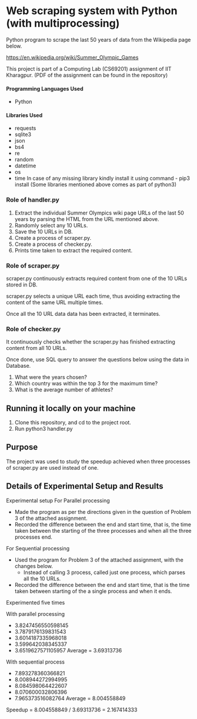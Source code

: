 
# Web scraping system with Python (with multiprocessing)

Python program to scrape the last 50 years of data from the Wikipedia page below. 

https://en.wikipedia.org/wiki/Summer_Olympic_Games

This project is part of a Computing Lab (CS69201) assignment of IIT Kharagpur. (PDF of the assignment can be found in the repository)

#### Programming Languages Used
* Python

#### Libraries Used
* requests
* sqlite3
* json
* bs4
* re
* random
* datetime
* os
* time
In case of any missing library kindly install it using command - pip3 install <library name>
(Some libraries mentioned above comes as part of python3)

### Role of handler.py 

1. Extract the individual Summer Olympics wiki page URLs of the last 50 years by parsing the HTML from the URL mentioned above.
2. Randomly select any 10 URLs.
3. Save the 10 URLs in DB.
4. Create a process of scraper.py. 
5. Create a process of checker.py.
6. Prints time taken to extract the required content.

### Role of scraper.py
scraper.py continuously extracts required content from one of the 10 URLs stored in DB. 

scraper.py selects a unique URL each time, thus avoiding extracting the content of the same URL multiple times.

Once all the 10 URL data data has been extracted, it terminates.

### Role of checker.py
It continuously checks whether the scraper.py has finished extracting content from all 10 URLs.

Once done, use SQL query to answer the questions below using the data in Database.
1. What were the years chosen?
2. Which country was within the top 3 for the maximum time?
3. What is the average number of athletes?
## Running it locally on your machine

1. Clone this repository, and cd to the project root.
2. Run python3 handler.py
## Purpose

The project was used to study the speedup achieved when three processes of scraper.py are used instead of one.

## Details of Experimental Setup and Results

Experimental setup
For Parallel processing
* Made the program as per the directions given in the question of Problem 3 of the attached assignment.
* Recorded the difference between the end and start time, that is, the time taken between the starting of the three processes and when all the three processes end.

For Sequential processing
* Used the program for Problem 3 of the attached assignment, with the changes below.
    - Instead of calling 3 process, called just one process, which parses all the 10 URLs.
* Recorded the difference between the  end and start time, that is the time taken between starting of the a single process and when it ends.

Experimented five times

With parallel processing
* 3.8247456550598145
* 3.7879176139831543
* 3.6014187335968018
* 3.599642038345337
* 3.6519627571105957
Average = 3.69313736

With sequential process
* 7.893278360366821
* 8.008944272994995
* 8.084598064422607
* 8.070600032806396
* 7.965373516082764
Average = 8.004558849

Speedup = 8.004558849 / 3.69313736 = 2.167414333